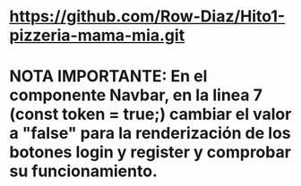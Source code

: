 # https://github.com/Row-Diaz/Hito1-pizzeria-mama-mia.git


# NOTA IMPORTANTE: En el componente Navbar, en la linea 7 (const token = true;) cambiar el valor a "false" para la renderización de los botones login y register y comprobar su funcionamiento. 

